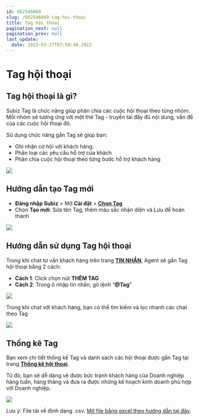 ```yaml
---
id: 662546069
slug: /662546069-tag-hoi-thoai
title: Tag hội thoại
pagination_next: null
pagination_prev: null
last_update:
  date: 2023-03-27T07:59:40.291Z
---
```


# Tag hội thoại

## Tag hội thoại là gì?


Subiz Tag là chức năng giúp phân chia các cuộc hội thoại theo từng nhóm. Mỗi nhóm sẽ tương ứng với một thẻ Tag - truyền tải đầy đủ nội dung, vấn đề của các cuộc hội thoại đó. 



Sử dụng chức năng gắn Tag sẽ giúp bạn:

- Ghi nhận cơ hội với khách hàng.
- Phân loại các yêu cầu hỗ trợ của khách
- Phân chia cuộc hội thoại theo từng bước hỗ trợ khách hàng




![](https://vcdn.subiz-cdn.com/file/38d31d8ce3de86117ed7a846681962a84571b0b5018fc1cb1ce3de5ffb0d461f_acpxkgumifuoofoosble)

## Hướng dẫn tạo Tag mới


- **Đăng nhập Subiz** > Mở **Cài đặt** > **[Chọn Tag](https://app.subiz.com.vn/settings/tags)**
- Chọn **Tạo mới**: Sửa tên Tag, thêm màu sắc nhận diện và Lưu để hoàn thành


![](https://vcdn.subiz-cdn.com/file/86f06b24c6ca689c356d0f51f17fc94af9c95032459fad35ee7c3d611d025011_acpxkgumifuoofoosble)



## Hướng dẫn sử dụng Tag hội thoại


Trong khi chat tư vấn khách hàng trên trang **[TIN NHẮN](https://app.subiz.com.vn/convo)**, Agent sẽ gắn Tag hội thoại bằng 2 cách:

- **Cách 1**: Click chọn nút **THÊM TAG**
- **Cách 2**: Trong ô nhập tin nhắn, gõ lệnh “**@Tag**”


![](https://vcdn.subiz-cdn.com/file/bbb15f2186c3f4bec88b3a90f9d9d65a3ce67f83d610dd782335d49fdd287875_acpxkgumifuoofoosble)




Trong khi chat với khách hàng, bạn có thể tìm kiếm và lọc nhanh các chat theo Tag 




![](https://vcdn.subiz-cdn.com/file/085fb1e56d8a0a9dc15c44b7e6840fce28f8f4e0836958ed4d0825909d52f65b_acpxkgumifuoofoosble)

## Thống kê Tag


Bạn xem chi tiết thống kế Tag và danh sách các hội thoại được gắn Tag tại trang **[Thống kê hội thoại](https://app.subiz.com.vn/new-reports/convo)**.



Từ đó, bạn sẽ dễ dàng vẽ được bức tranh khách hàng của Doanh nghiệp hàng tuần, hàng tháng và đưa ra được những kế hoạch kinh doanh phù hợp với Doanh nghiệp. 


![](https://vcdn.subiz-cdn.com/file/2d0601a4c5f1eaed9c9da7b602d94ecda0b5f633f5738224b9e11f0cad5e2628_acpxkgumifuoofoosble)


Lưu ý: File tải về định dạng .csv. [Mở file bằng excel theo hướng dẫn tại đây](https://www.youtube.com/watch?v=mJgbIMfkCwY).